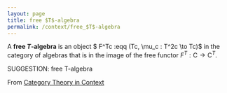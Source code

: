 ```yaml
---
layout: page
title: free $T$-algebra
permalink: /context/free_$T$-algebra
---
```


A **free $T$-algebra** is an object
$ F^Tc :eqq (Tc, \mu_c : T^2c \to Tc)$
in the category of algebras that is in the image of the free functor $F^T : \mathsf{C} \to \mathsf{C}^T$.


SUGGESTION: free T-algebra

From [Category Theory in Context](https://mathgloss.github.io/MathGloss/context.html)